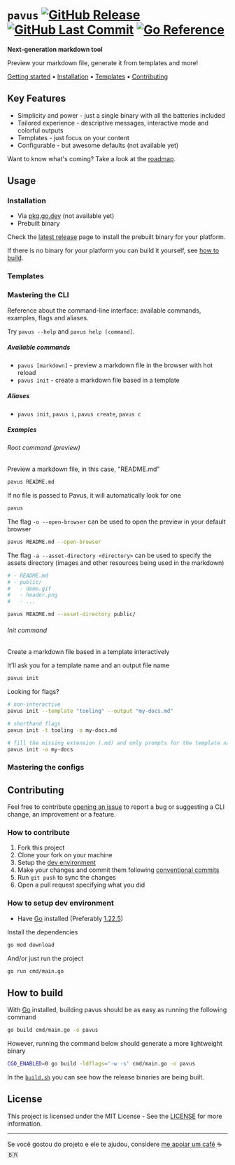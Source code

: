 # `pavus` [![GitHub Release](https://img.shields.io/github/v/release/kauefraga/pavus?label=latest+version)](https://github.com/kauefraga/pavus/releases/latest) [![GitHub Last Commit](https://img.shields.io/github/last-commit/kauefraga/pavus/main)](https://github.com/kauefraga/pavus/commits/main/) [![Go Reference](https://pkg.go.dev/badge/github.com/kauefraga/pavus)](https://pkg.go.dev/github.com/kauefraga/pavus)

**Next-generation markdown tool**

Preview your markdown file, generate it from templates and more!

[Getting started](#usage) •
[Installation](#installation) •
[Templates](#templates) •
[Contributing](#contributing)

## Key Features

- Simplicity and power - just a single binary with all the batteries included
- Tailored experience - descriptive messages, interactive mode and colorful outputs
- Templates - just focus on your content
- Configurable - but awesome defaults (not available yet)

Want to know what's coming? Take a look at the [roadmap](https://github.com/kauefraga/pavus/issues/3).

## Usage

### Installation

- Via [pkg.go.dev](https://pkg.go.dev/github.com/kauefraga/pavus) (not available yet)
- Prebuilt binary

Check the [latest release](https://github.com/kauefraga/pavus/releases/latest) page to install the prebuilt binary for your platform.

If there is no binary for your platform you can build it yourself, see [how to build](#how-to-build).

### Templates

### Mastering the CLI

Reference about the command-line interface: available commands, examples, flags and aliases.

Try `pavus --help` and `pavus help [command]`.

##### Available commands

- `pavus [markdown]` - preview a markdown file in the browser with hot reload
- `pavus init` - create a markdown file based in a template

##### Aliases

- `pavus init`, `pavus i`, `pavus create`, `pavus c`

##### Examples

###### Root command (preview)

Preview a markdown file, in this case, "README.md"

```sh
pavus README.md
```

If no file is passed to Pavus, it will automatically look for one

```sh
pavus
```

The flag `-o --open-browser` can be used to open the preview in your default browser

```sh
pavus README.md --open-browser
```

The flag `-a --asset-directory <directory>` can be used to specify the assets directory (images and other resources being used in the markdown)

```sh
# - README.md
# - public/
#   - demo.gif
#   - header.png
#   - ...

pavus README.md --asset-directory public/
```

###### Init command

Create a markdown file based in a template interactively

It'll ask you for a template name and an output file name

```sh
pavus init
```

Looking for flags?

```sh
# non-interactive
pavus init --template "tooling" --output "my-docs.md"

# shorthand flags
pavus init -t tooling -o my-docs.md

# fill the missing extension (.md) and only prompts for the template name
pavus init -o my-docs
```

### Mastering the configs

## Contributing

Feel free to contribute [opening an issue](https://github.com/kauefraga/pavus/issues/new) to report a bug or suggesting a CLI change, an improvement or a feature.

### How to contribute

1. Fork this project
2. Clone your fork on your machine
3. Setup the [dev environment](#how-to-setup-dev-environment)
4. Make your changes and commit them following [conventional commits](https://www.conventionalcommits.org/en/v1.0.0/)
5. Run `git push` to sync the changes
6. Open a pull request specifying what you did

### How to setup dev environment

- Have [Go](https://go.dev/) installed (Preferably [1.22.5](go.mod))

Install the dependencies

```sh
go mod download
```

And/or just run the project

```sh
go run cmd/main.go
```

## How to build

With [Go](https://go.dev/) installed, building pavus should be as easy as running the following command

```sh
go build cmd/main.go -o pavus
```

However, running the command below should generate a more lightweight binary

```sh
CGO_ENABLED=0 go build -ldflags='-w -s' cmd/main.go -o pavus
```

In the [`build.sh`](build.sh) you can see how the release binaries are being built.

## License

This project is licensed under the MIT License - See the [LICENSE](https://github.com/kauefraga/pavus/blob/main/LICENSE) for more information.

---

Se você gostou do projeto e ele te ajudou, considere [me apoiar um café](https://www.pixme.bio/kauefraga) ☕ 🇧🇷
